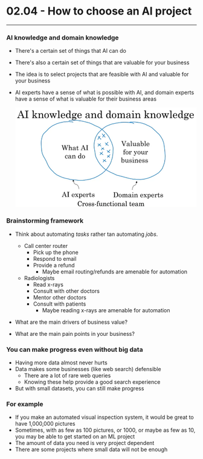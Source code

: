 # 02.04 - How to choose an AI project

---

### AI knowledge and domain knowledge
- There's a certain set of things that AI can do
- There's also a certain set of things that are valuable for your business
- The idea is to select projects that are feasible with AI and valuable for your business
- AI experts have a sense of what is possible with AI, and domain experts have a sense of what is valuable for their business areas

    ![[Relevant knowledge]](images/relevantknowledge.png)

### Brainstorming framework
- Think about automating *tasks* rather tan automating *jobs*.
    - Call center router
        - Pick up the phone
        - Respond to email
        - Provide a refund
            - Maybe email routing/refunds are amenable for automation
    - Radiologists
        - Read x-rays
        - Consult with other doctors
        - Mentor other doctors
        - Consult with patients
            - Maybe reading x-rays are amenable for automation

- What are the main drivers of business value?

- What are the main pain points in your business?

### You can make progress even without big data
- Having more data almost never hurts
- Data makes some businesses (like web search) defensible
    - There are a lot of rare web queries
    - Knowing these help provide a good search experience
- But with small datasets, you can still make progress

### For example
- If you make an automated visual inspection system, it would be great to have 1,000,000 pictures
- Sometimes, with as few as 100 pictures, or 1000, or maybe as few as 10, you may be able to get started on an ML project
- The amount of data you need is very project dependent
- There are some projects where small data will not be enough